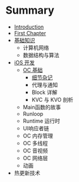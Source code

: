 # Summary

* [Introduction](README.md)
* [First Chapter](chapter1.md)
* [基础知识](ji-chu-zhi-shi.md)
  * 计算机网络
  * 数据结构与算法
* [iOS 开发](ios-kai-fa.md)
  * [OC 基础](ios-kai-fa/oc-ji-chu.md)
    * [细节杂记](ios-kai-fa/oc-ji-chu/xi-jie-za-ji.md)
    * 代理与通知
    * Block 详解
    * KVC 与 KVO 剖析
  * Main函数的故事
  * Runloop
  * Runtime 运行时
  * UI响应者链
  * OC 内存管理
  * OC 多线程
  * OC 音视频
  * OC 网络层
  * 动画
* 热更新技术

